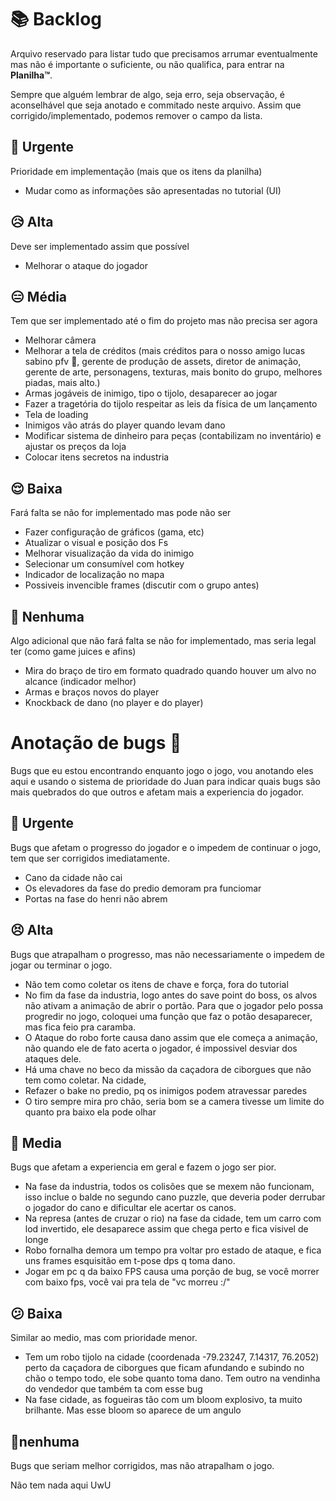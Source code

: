 # 📚 Backlog
Arquivo reservado para listar tudo que precisamos arrumar eventualmente mas não é importante o suficiente, ou não qualifica, para entrar na **Planilha™**.

Sempre que alguém lembrar de algo, seja erro, seja observação, é aconselhável que seja anotado e commitado neste arquivo. Assim que corrigido/implementado, podemos remover o campo da lista. 

## 🥵 Urgente
Prioridade em implementação (mais que os itens da planilha)

- Mudar como as informações são apresentadas no tutorial (UI) 

## 😥 Alta
Deve ser implementado assim que possível 

- Melhorar o ataque do jogador

## 😑 Média
Tem que ser implementado até o fim do projeto mas não precisa ser agora

- Melhorar câmera
- Melhorar a tela de créditos (mais créditos para o nosso amigo lucas sabino pfv 🙏, gerente de produção de assets, diretor de animação, gerente de arte, personagens, texturas, mais bonito do grupo, melhores piadas, mais alto.)
- Armas jogáveis de inimigo, tipo o tijolo, desaparecer ao jogar
- Fazer a tragetória do tijolo respeitar as leis da física de um lançamento
- Tela de loading
- Inimigos vão atrás do player quando levam dano
- Modificar sistema de dinheiro para peças (contabilizam no inventário) e ajustar os preços da loja
- Colocar itens secretos na industria

## 😌 Baixa
Fará falta se não for implementado mas pode não ser
- Fazer configuração de gráficos (gama, etc)
- Atualizar o visual e posição dos Fs
- Melhorar visualização da vida do inimigo
- Selecionar um consumível com hotkey
- Indicador de localização no mapa
- Possiveis invencible frames (discutir com o grupo antes)  


## 🤠 Nenhuma
Algo adicional que não fará falta se não for implementado, mas seria legal ter (como game juices e afins)

- Mira do braço de tiro em formato quadrado quando houver um alvo no alcance (indicador melhor)
- Armas e braços novos do player
- Knockback de dano (no player e do player)

# Anotação de bugs 🐜
Bugs que eu estou encontrando enquanto jogo o jogo, vou anotando eles aqui e usando o sistema de prioridade do Juan para indicar quais bugs são mais quebrados do que outros e afetam mais a experiencia do jogador.

## 🤯 Urgente
Bugs que afetam o progresso do jogador e o impedem de continuar o jogo, tem que ser corrigidos imediatamente.

- Cano da cidade não cai
- Os elevadores da fase do predio demoram pra funciomar
- Portas na fase do henri não abrem


## 😣 Alta
Bugs que atrapalham o progresso, mas não necessariamente o impedem de jogar ou terminar o jogo.

- Não tem como coletar os itens de chave e força, fora do tutorial
- No fim da fase da industria, logo antes do save point do boss, os alvos não ativam a animação de abrir o portão. Para que o jogador pelo possa progredir no jogo, coloquei uma função que faz o potão desaparecer, mas fica feio pra caramba.
- O Ataque do robo forte causa dano assim que ele começa a animação, não quando ele de fato acerta o jogador, é impossivel desviar dos ataques dele.
- Há uma chave no beco da missão da caçadora de ciborgues que não tem como coletar. Na cidade,
- Refazer o bake no predio, pq os inimigos podem atravessar paredes
- O tiro sempre mira pro chão, seria bom se a camera tivesse um limite do quanto pra baixo ela pode olhar

## 🤔 Media
Bugs que afetam a experiencia em geral e fazem o jogo ser pior.
- Na fase da industria, todos os colisões que se mexem não funcionam, isso inclue o balde no segundo cano puzzle, que deveria poder derrubar o jogador do cano e dificultar ele acertar os canos.
- Na represa (antes de cruzar o rio) na fase da cidade, tem um carro com lod invertido, ele desaparece assim que chega perto e fica visivel de longe
- Robo fornalha demora um tempo pra voltar pro estado de ataque, e fica uns frames esquisitão em t-pose dps q toma dano.
- Jogar em pc q da baixo FPS causa uma porção de bug, se você morrer com baixo fps, você vai pra tela de "vc morreu :/"

## 😕 Baixa
Similar ao medio, mas com prioridade menor.
- Tem um robo tijolo na cidade (coordenada -79.23247, 7.14317, 76.2052) perto da caçadora de ciborgues que ficam afundando e subindo no chão o tempo todo, ele sobe quanto toma dano. Tem outro na vendinha do vendedor que também ta com esse bug
- Na fase cidade, as fogueiras tão com um bloom explosivo, ta muito brilhante. Mas esse bloom so aparece de um angulo


## 🥱nenhuma
Bugs que seriam melhor corrigidos, mas não atrapalham o jogo.

Não tem nada aqui UwU